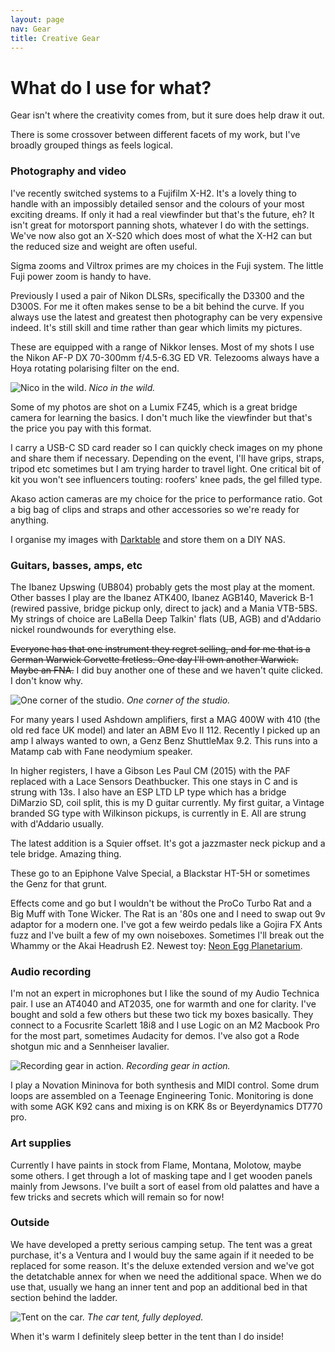 ```yaml
---
layout: page
nav: Gear
title: Creative Gear
---
```


# What do I use for what?

Gear isn't where the creativity comes from, but it sure does help draw it out.

There is some crossover between different facets of my work, but I've broadly grouped things as feels logical.

### Photography and video

I've recently switched systems to a Fujifilm X-H2. It's a lovely thing to handle with an impossibly detailed sensor and the colours of your most exciting dreams. If only it had a real viewfinder but that's the future, eh? It isn't great for motorsport panning shots, whatever I do with the settings. We've now also got an X-S20 which does most of what the X-H2 can but the reduced size and weight are often useful.

Sigma zooms and Viltrox primes are my choices in the Fuji system. The little Fuji power zoom is handy to have.

Previously I used a pair of Nikon DLSRs, specifically the D3300 and the D300S. For me it often makes sense to be a bit behind the curve. If you always use the latest and greatest then photography can be very expensive indeed. It's still skill and time rather than gear which limits my pictures.

These are equipped with a range of Nikkor lenses. Most of my shots I use the Nikon AF-P DX 70-300mm f/4.5-6.3G ED VR. Telezooms always have a Hoya rotating polarising filter on the end.

![Nico in the wild.](/public/img/snap.jpg)
*Nico in the wild.*

Some of my photos are shot on a Lumix FZ45, which is a great bridge camera for learning the basics. I don't much like the viewfinder but that's the price you pay with this format.

I carry a USB-C SD card reader so I can quickly check images on my phone and share them if necessary. Depending on the event, I'll have grips, straps, tripod etc sometimes but I am trying harder to travel light. One critical bit of kit you won't see influencers touting: roofers' knee pads, the gel filled type.

Akaso action cameras are my choice for the price to performance ratio. Got a big bag of clips and straps and other accessories so we're ready for anything.

I organise my images with [Darktable](https://www.darktable.org/) and store them on a DIY NAS.

### Guitars, basses, amps, etc

The Ibanez Upswing (UB804) probably gets the most play at the moment. Other basses I play are the Ibanez ATK400, Ibanez AGB140, Maverick B-1 (rewired passive, bridge pickup only, direct to jack) and a Mania VTB-5BS. My strings of choice are LaBella Deep Talkin' flats (UB, AGB) and d'Addario nickel roundwounds for everything else.

~~Everyone has that one instrument they regret selling, and for me that is a German Warwick Corvette fretless. One day I'll own another Warwick. Maybe an FNA.~~ I did buy another one of these and we haven't quite clicked. I don't know why.

![One corner of the studio.](/public/img/studio.jpg)
*One corner of the studio.*

For many years I used Ashdown amplifiers, first a MAG 400W with 410 (the old red face UK model) and later an ABM Evo II 112. Recently I picked up an amp I always wanted to own, a Genz Benz ShuttleMax 9.2. This runs into a Matamp cab with Fane neodymium speaker.

In higher registers, I have a Gibson Les Paul CM (2015) with the PAF replaced with a Lace Sensors Deathbucker. This one stays in C and is strung with 13s. I also have an ESP LTD LP type which has a bridge DiMarzio SD, coil split, this is my D guitar currently. My first guitar, a Vintage branded SG type with Wilkinson pickups, is currently in E. All are strung with d'Addario usually.

The latest addition is a Squier offset. It's got a jazzmaster neck pickup and a tele bridge. Amazing thing.

These go to an Epiphone Valve Special, a Blackstar HT-5H or sometimes the Genz for that grunt.

Effects come and go but I wouldn't be without the ProCo Turbo Rat and a Big Muff with Tone Wicker. The Rat is an '80s one and I need to swap out 9v adaptor for a modern one. I've got a few weirdo pedals like a Gojira FX Ants fuzz and I've built a few of my own noiseboxes. Sometimes I'll break out the Whammy or the Akai Headrush E2. Newest toy: [Neon Egg Planetarium](https://neonegg.com/).

### Audio recording

I'm not an expert in microphones but I like the sound of my Audio Technica pair. I use an AT4040 and AT2035, one for warmth and one for clarity. I've bought and sold a few others but these two tick my boxes basically. They connect to a Focusrite Scarlett 18i8 and I use Logic on an M2 Macbook Pro for the most part, sometimes Audacity for demos. I've also got a Rode shotgun mic and a Sennheiser lavalier.

![Recording gear in action.](/public/img/recording.jpeg)
*Recording gear in action.*

I play a Novation Mininova for both synthesis and MIDI control. Some drum loops are assembled on a Teenage Engineering Tonic. Monitoring is done with some AGK K92 cans and mixing is on KRK 8s or Beyerdynamics DT770 pro.

### Art supplies

Currently I have paints in stock from Flame, Montana, Molotow, maybe some others. I get through a lot of masking tape and I get wooden panels mainly from Jewsons. I've built a sort of easel from old palattes and have a few tricks and secrets which will remain so for now!

### Outside

We have developed a pretty serious camping setup. The tent was a great purchase, it's a Ventura and I would buy the same again if it needed to be replaced for some reason. It's the deluxe extended version and we've got the detatchable annex for when we need the additional space. When we do use that, usually we hang an inner tent and pop an additional bed in that section behind the ladder.

![Tent on the car.](/public/img/camp.jpeg)
*The car tent, fully deployed.*

When it's warm I definitely sleep better in the tent than I do inside!